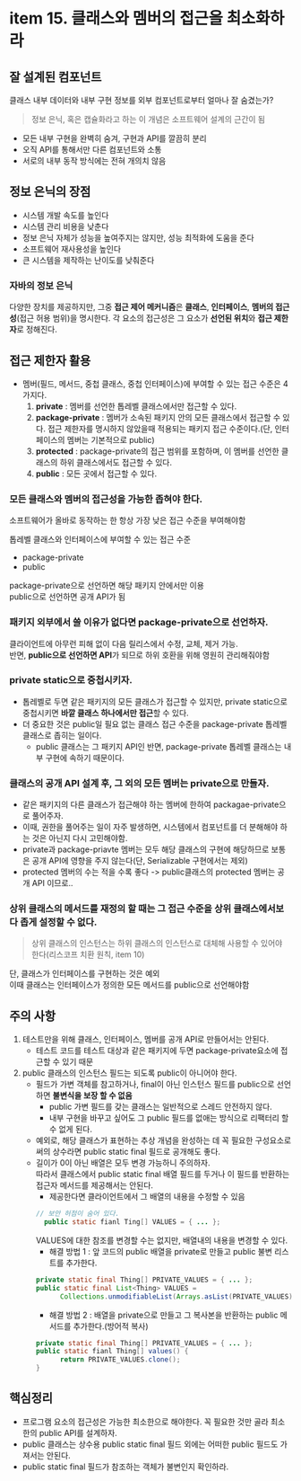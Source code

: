 item 15. 클래스와 멤버의 접근을 최소화하라
=============

잘 설계된 컴포넌트
-
클래스 내부 데이터와 내부 구현 정보를 외부 컴포넌트로부터 얼마나 잘 숨겼는가?
> 정보 은닉, 혹은 캡슐화라고 하는 이 개념은 소프트웨어 설계의 근간이 됨

- 모든 내부 구현을 완벽히 숨겨, 구현과 API를 깔끔히 분리
- 오직 API를 통해서만 다른 컴포넌트와 소통
- 서로의 내부 동작 방식에는 전혀 개의치 않음


정보 은닉의 장점
- 
- 시스템 개발 속도를 높인다
- 시스템 관리 비용을 낮춘다
- 정보 은닉 자체가 성능을 높여주지는 않지만, 성능 최적화에 도움을 준다
- 소프트웨어 재사용성을 높인다
- 큰 시스템을 제작하는 난이도를 낮춰준다


### 자바의 정보 은닉
다양한 장치를 제공하지만, 그중 **접근 제어 메커니즘**은 **클래스**, **인터페이스**, **멤버의 접근성**(접근 허용 범위)을 명시한다.
각 요소의 접근성은 그 요소가 **선언된 위치**와 **접근 제한자**로 정해진다.    


접근 제한자 활용
-
- 멤버(필드, 메서드, 중첩 클래스, 중첩 인터페이스)에 부여할 수 있는 접근 수준은 4가지다.
    1. **private** : 멤버를 선언한 톱레벨 클래스에서만 접근할 수 있다.
    2. **package-private** : 멤버가 소속된 패키지 안의 모든 클래스에서 접근할 수 있다. 접근 제한자를 명시하지 않았을때 적용되는 패키지 접근 수준이다.(단, 인터페이스의 멤버는 기본적으로 public)
    3. **protected** : package-private의 접근 범위를 포함하며, 이 멤버를 선언한 클래스의 하위 클래스에서도 접근할 수 있다.
    4. **public** : 모든 곳에서 접근할 수 있다.


### 모든 클래스와 멤버의 접근성을 가능한 좁혀야 한다.
소프트웨어가 올바로 동작하는 한 항상 가장 낮은 접근 수준을 부여해야함

톱레벨 클래스와 인터페이스에 부여할 수 있는 접근 수준
- package-private
- public

package-private으로 선언하면 해당 패키지 안에서만 이용   
public으로 선언하면 공개 API가 됨


### 패키지 외부에서 쓸 이유가 없다면 package-private으로 선언하자.
클라이언트에 아무런 피해 없이 다음 릴리스에서 수정, 교체, 제거 가능.    
반면, **public으로 선언하면 API**가 되므로 하위 호환을 위해 영원히 관리해줘야함


### private static으로 중첩시키자.
- 톱레벨로 두면 같은 패키지의 모든 클래스가 접근할 수 있지만, private static으로 중첩시키면 **바깥 클래스 하나에서만 접근**할 수 있다.
- 더 중요한 것은 public일 필요 없는 클래스 접근 수준을 package-private 톱레벨 클래스로 좁히는 일이다.
  * public 클래스는 그 패키지 API인 반면, package-private 톱레벨 클래스는 내부 구현에 속하기 때문이다. 

### 클래스의 공개 API 설계 후, 그 외의 모든 멤버는 private으로 만들자.
- 같은 패키지의 다른 클래스가 접근해야 하는 멤버에 한하여 packagae-private으로 풀어주자.
- 이때, 권한을 풀어주는 일이 자주 발생하면, 시스템에서 컴포넌트를 더 분해해야 하는 것은 아닌지 다시 고민해야함.
- private과 package-priavte 멤버는 모두 해당 클래스의 구현에 해당하므로 보통은 공개 API에 영향을 주지 않는다(단, Serializable 구현에서는 제외)
- protected 멤버의 수는 적을 수록 좋다 -> public클래스의 protected 멤버는 공개 API 이므로..

### 상위 클래스의 메서드를 재정의 할 때는 그 접근 수준을 상위 클래스에서보다 좁게 설정할 수 없다.
> 상위 클래스의 인스턴스는 하위 클래스의 인스턴스로 대체해 사용할 수 있어야 한다(리스코프 치환 원칙, item 10)

단, 클래스가 인터페이스를 구현하는 것은 예외   
이때 클래스는 인터페이스가 정의한 모든 메서드를 public으로 선언해야함


## 주의 사항
1. 테스트만을 위해 클래스, 인터페이스, 멤버를 공개 API로 만들어서는 안된다.
   * 테스트 코드를 테스트 대상과 같은 패키지에 두면 package-private요소에 접근할 수 있기 때문
2. public 클래스의 인스턴스 필드는 되도록 public이 아니어야 한다.
    * 필드가 가변 객체를 참고하거나, final이 아닌 인스턴스 필드를 public으로 선언하면 **불변식을 보장 할 수 없음**
        * public 가변 필드를 갖는 클래스는 일반적으로 스레드 안전하지 않다.
        * 내부 구현을 바꾸고 싶어도 그 public 필드를 없애는 방식으로 리팩터리 할 수 없게 된다.
    * 예외로, 해당 클래스가 표현하는 추상 개념을 완성하는 데 꼭 필요한 구성요소로써의 상수라면 public static final 필드로 공개해도 좋다.
    * 길이가 0이 아닌 배열은 모두 변경 가능하니 주의하자.   
      따라서 클래스에서 public static final 배열 필드를 두거나 이 필드를 반환하는 접근자 메서드를 제공해서는 안된다.
      * 제공한다면 클라이언트에서 그 배열의 내용을 수정할 수 있음
      ```java
      // 보안 허점이 숨어 있다.
        public static fianl Ting[] VALUES = { ... };
      ``` 
      VALUES에 대한 참조를 변경할 수는 없지만, 배열내의 내용을 변경할 수 있다.
      * 해결 방법 1 : 앞 코드의 public 배열을 private로 만들고 public 불변 리스트를 추가한다.
      ```java
      private static final Thing[] PRIVATE_VALUES = { ... }; 
      public static final List<Thing> VALUES = 
            Collections.unmodifiableList(Arrays.asList(PRIVATE_VALUES));
      ```
      * 해결 방법 2 : 배열을 private으로 만들고 그 복사본을 반환하는 public 메서드를 추가한다.(방어적 복사)
      ```java
      private static final Thing[] PRIVATE_VALUES = { ... };
      public static fianl Thing[] values() {
            return PRIVATE_VALUES.clone();
      }
      ```
      
핵심정리
-
* 프로그램 요소의 접근성은 가능한 최소한으로 해야한다. 꼭 필요한 것만 골라 최소한의 public API를 설계하자.
* public 클래스는 상수용 public static final 필드 외에는 어떠한 public 필드도 가져서는 안된다.
* public static final 필드가 참조하는 객체가 불변인지 확인하라.
